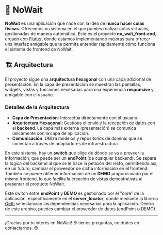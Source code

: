 # 🚀 NoWait

**NoWait** es una aplicación que nace con la idea de **nunca hacer colas físicas**. Ofrecemos un sistema en el que puedes realizar colas virtuales, gestionadas de manera automática. Este es el proyecto **no_wait_front-end**, creado con [Flutter](https://flutter.dev), donde estamos implementando mejoras para ofrecer una interfaz amigable que te permita entender rápidamente cómo funciona el sistema de frontend de NoWait.

## 🏗️ Arquitectura

El proyecto sigue una **arquitectura hexagonal** con una capa adicional de presentación. En la capa de presentación se muestran las pantallas, widgets, vistas y funciones necesarias para una experiencia **responsive** y amigable con el usuario. 

### Detalles de la Arquitectura

- **Capa de Presentación**: Interactúa directamente con el usuario.
- **Arquitectura Hexagonal**: Gestiona el envío y la recepción de datos con el **backend**. La capa más externa (presentación) se comunica únicamente con la capa de aplicación.
- **Comunicación**: Utiliza modelos y repositorios de dominio que se conectan a través de adaptadores de infraestructura. 

En este sistema, hay un **switch** que elige de dónde se va a proveer la información, que puede ser un **endPoint** (de cualquier backend). Se separa la lógica del backend al que se le hace la petición del resto, permitiendo así, en un futuro, cambiar el proveedor de dicha información en el frontend. También se puede obtener información de un **DEMO** proporcionado por el mismo frontend, lo que facilita la creación de vistas demostrativas al presentar el producto NoWait.

Este switch entre **endPoint** y **DEMO** es gestionado por el "core" de la aplicación, específicamente en el **server_locator**, donde mediante la librería [GetIt](https://pub.dev/packages/get_it) se instancian las dependencias necesarias para la aplicación. Dentro de este archivo, puedes cambiar el proveedor de datos (endPoint o DEMO).

---

¡Gracias por tu interés en NoWait! Si tienes preguntas, no dudes en contactarnos. 😊
